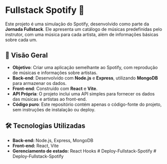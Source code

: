 # Fullstack Spotify 🎵

Este projeto é uma simulação do Spotify, desenvolvido como parte da **Jornada Fullstack**. Ele apresenta um catálogo de músicas predefinidas pelo instrutor, com uma música para cada artista, além de informações básicas sobre cada um.

## 🚀 Visão Geral

- **Objetivo**: Criar uma aplicação semelhante ao Spotify, com reprodução de músicas e informações sobre artistas.
- **Back-end**: Desenvolvido com **Node.js** e **Express**, utilizando **MongoDB** para armazenar os dados.
- **Front-end**: Construído com **React** e **Vite**.
- **API Própria**: O projeto inclui uma API simples para fornecer os dados das músicas e artistas ao front-end.
- **Código puro**: Este repositório contém apenas o código-fonte do projeto, sem instruções de instalação ou deploy.

## 🛠️ Tecnologias Utilizadas

- **Back-end:** Node.js, Express, MongoDB
- **Front-end:** React, Vite
- **Gerenciamento de estado:** React Hooks
#   D e p l o y - F u l l s t a c k - S p o t i f y  
 #   D e p l o y - F u l l s t a c k - S p o t i f y  
 